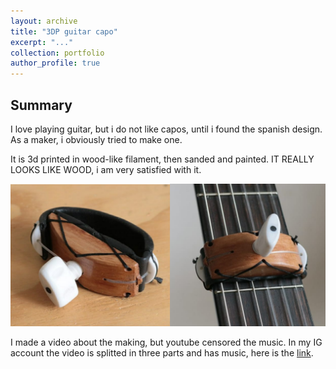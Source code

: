 ```yaml
---
layout: archive
title: "3DP guitar capo"
excerpt: "..."
collection: portfolio
author_profile: true
---
```


## Summary

I love playing guitar, but i do not like capos, until i found the spanish design. As a maker, i obviously tried to make one.

It is 3d printed in wood-like filament, then sanded and painted. IT REALLY LOOKS LIKE WOOD, i am very satisfied with it.

<img src="/images/caps.png" width="700">

I made a video about the making, but youtube censored the music. In my IG account the video is splitted in three parts and has music, here is the [link](https://www.instagram.com/jotaka.ug/?hl=es).






